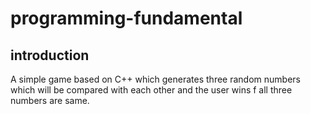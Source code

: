 # programming-fundamental
## introduction
A simple game based on C++ which generates three random numbers which will be compared with each other and the user wins f all three numbers are same.
